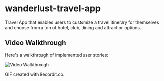 # wanderlust-travel-app
Travel App that enables users to customize a travel itinerary for themselves and choose from a ton of hotel, club, dining and attraction options.

## Video Walkthrough 

Here's a walkthrough of implemented user stories:

<img src='http://g.recordit.co/uQsY7PRUSN.gif' title='Video Walkthrough' width='' alt='Video Walkthrough' />

GIF created with Recordit.co.
